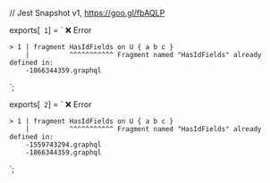 // Jest Snapshot v1, https://goo.gl/fbAQLP

exports[` 1`] = `
❌ Error

    > 1 | fragment HasIdFields on U { a b c }
        |          ^^^^^^^^^^^ Fragment named "HasIdFields" already defined in:
    	-1866344359.graphql
`;

exports[` 2`] = `
❌ Error

    > 1 | fragment HasIdFields on U { a b c }
        |          ^^^^^^^^^^^ Fragment named "HasIdFields" already defined in:
    	-1559743294.graphql
    	-1866344359.graphql
`;
